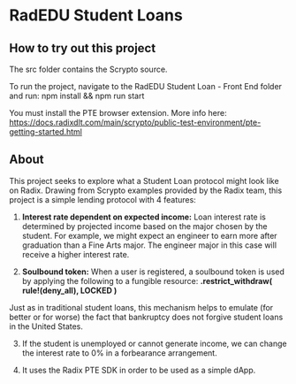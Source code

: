 # RadEDU Student Loans

## How to try out this project

The src folder contains the Scrypto source.

To run the project, navigate to the RadEDU Student Loan - Front End folder and run:
npm install && npm run start

You must install the PTE browser extension. More info here: https://docs.radixdlt.com/main/scrypto/public-test-environment/pte-getting-started.html

## About

This project seeks to explore what a Student Loan protocol might look like on Radix. Drawing from Scrypto examples provided by the Radix team, this project is a simple lending protocol with 4 features:

1) **Interest rate dependent on expected income:** Loan interest rate is determined by projected income based on the major chosen by the student. For example, we might expect an engineer to earn more after graduation than a Fine Arts major. The engineer major in this case will receive a higher interest rate. 

2) **Soulbound token:** When a user is registered, a soulbound token is used by applying the following to a fungible resource:
**.restrict_withdraw( rule!(deny_all), LOCKED )**

Just as in traditional student loans, this mechanism helps to emulate (for better or for worse) the fact that bankruptcy does not forgive student loans in the United States.

3) If the student is unemployed or cannot generate income, we can change the interest rate to 0% in a forbearance arrangement.

4) It uses the Radix PTE SDK in order to be used as a simple dApp.

